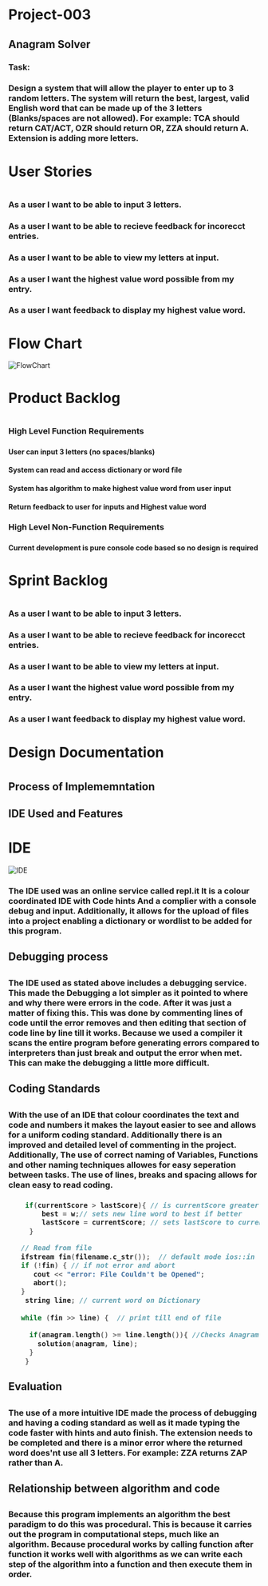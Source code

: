 # Project-003
## Anagram Solver

### Task: 
### Design a system that will allow the player to enter up to 3 random letters. The system will return the best, largest, valid English word that can be made up of the 3 letters (Blanks/spaces are not allowed). For example: TCA should return CAT/ACT, OZR should return OR, ZZA should return A. Extension is adding more letters. 

<h1> User Stories <h1>
    <h3> As a user I want to be able to input 3 letters. <h3>
    <h3> As a user I want to be able to recieve feedback for incorecct entries. <h3>
    <h3> As a user I want to be able to view my letters at input. <h3>
    <h3> As a user I want the highest value word possible from my entry. <h3>
    <h3> As a user I want feedback to display my  highest value word. <h3>
    
# Flow Chart 
![FlowChart](https://github.com/Oliver-Slape/Project-003/blob/master/Flowchart.png)

<h1> Product Backlog <h1>
    <h3> High Level Function Requirements <h3>
        <h4> User can input 3 letters (no spaces/blanks) <h4>
        <h4> System can read and access dictionary or word file <h4>
        <h4> System has algorithm to make highest value word from user input <h4> 
        <h4> Return feedback to user for inputs and Highest value word <h4>
    <h3> High Level Non-Function Requirements <h3>
        <h4> Current development is pure console code based so no design is required <h4>

<h1> Sprint Backlog <h1>
    <h3> As a user I want to be able to input 3 letters. <h3>
    <h3> As a user I want to be able to recieve feedback for incorecct entries. <h3>
    <h3> As a user I want to be able to view my letters at input. <h3>
    <h3> As a user I want the highest value word possible from my entry. <h3>
    <h3> As a user I want feedback to display my  highest value word. <h3>
    
<h1> Design Documentation <h1>
  <h2> Process of Implememntation <h2>
    <h3>  <h3>
  <h2> IDE Used and Features <h2>
  
  # IDE 
![IDE](https://github.com/Oliver-Slape/Project-003/blob/master/IDE.fw.png)

   <h3> The IDE used was an online service called repl.it It is a colour coordinated IDE with Code hints And a complier with a console debug and input. Additionally, it allows for the upload of files into a project enabling a dictionary or wordlist to be added for this program. <h3>
  <h2> Debugging process <h2>
    <h3> The IDE used as stated above includes a debugging service. This made the Debugging a lot simpler as it pointed to where and why there were errors in the code. After it was just a matter of fixing this. This was done by commenting lines of code until the error removes and then editing that section of code line by line till it works. Because we used a compiler it scans the entire program before generating errors compared to interpreters than just break and output the error when met. This can make the debugging a little more difficult.<h3>
  <h2> Coding Standards <h2>
    <h3> With the use of an IDE that colour coordinates the text and code and numbers it makes the layout easier to see and allows for a uniform coding standard. Additionally there is an improved and detailed level of commenting in the project. Additionally, The use of correct naming of Variables, Functions and other naming techniques allowes for easy seperation between tasks. The use of lines, breaks and spacing allows for clean easy to read coding. <h3> 

``` C++    
    if(currentScore > lastScore){ // is currentScore greater than lastScore 
        best = w;// sets new line word to best if better 
        lastScore = currentScore; // sets lastScore to currentScore 
     } 
```

``` C++
   // Read from file
   ifstream fin(filename.c_str());  // default mode ios::in
   if (!fin) { // if not error and abort
      cout << "error: File Couldn't be Opened";
      abort();
   }
    string line; // current word on Dictionary
    
   while (fin >> line) {  // print till end of file
    
     if(anagram.length() >= line.length()){ //Checks Anagram length is greater or equal to Line length
       solution(anagram, line);
     }
    }
``` 

  <h2> Evaluation <h2>
    <h3> The use of a more intuitive IDE made the process of debugging and having a coding standard as well as it made typing the code faster with hints and auto finish. The extension needs to be completed and there is a minor error where the returned word does'nt use all 3 letters. For example: ZZA returns ZAP rather than A. <h3>
    <h2> Relationship between algorithm and code <h2>
    <h3> Because this program implements an algorithm the best paradigm to do this was procedural. This is because it carries out the program in computational steps, much like an algorithm. Because procedural works by calling function after function it works well with algorithms as we can write each step of the algorithm into a function and then execute them in order. <h3> 
    
    
